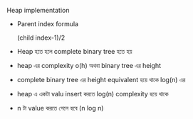 Heap implementation
- Parent index formula
    
    (child index-1)/2
    
- Heap হতে হলে complete binary tree হতে হয়
- heap এর complexity o(h) অথবা binary tree এর height
- complete binary tree এর height equivalent হয়ে থাকে log(n) এর
- heap এ একটা valu insert করতে log(n) complexity হয়ে থাকে
- n টা value করতে গেলে হবে (n log n)
